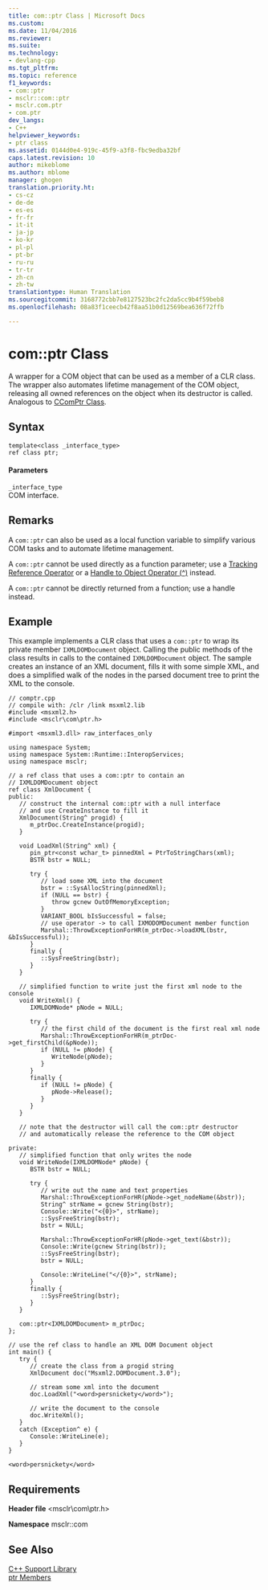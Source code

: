 ```yaml
---
title: com::ptr Class | Microsoft Docs
ms.custom: 
ms.date: 11/04/2016
ms.reviewer: 
ms.suite: 
ms.technology:
- devlang-cpp
ms.tgt_pltfrm: 
ms.topic: reference
f1_keywords:
- com::ptr
- msclr::com::ptr
- msclr.com.ptr
- com.ptr
dev_langs:
- C++
helpviewer_keywords:
- ptr class
ms.assetid: 0144d0e4-919c-45f9-a3f8-fbc9edba32bf
caps.latest.revision: 10
author: mikeblome
ms.author: mblome
manager: ghogen
translation.priority.ht:
- cs-cz
- de-de
- es-es
- fr-fr
- it-it
- ja-jp
- ko-kr
- pl-pl
- pt-br
- ru-ru
- tr-tr
- zh-cn
- zh-tw
translationtype: Human Translation
ms.sourcegitcommit: 3168772cbb7e8127523bc2fc2da5cc9b4f59beb8
ms.openlocfilehash: 08a83f1ceecb42f8aa51b0d12569bea636f72ffb

---
```

# com::ptr Class
A wrapper for a COM object that can be used as a member of a CLR class.  The wrapper also automates lifetime management of the COM object, releasing all owned references on the object when its destructor is called. Analogous to [CComPtr Class](../atl/reference/ccomptr-class.md).  
  
## Syntax  
  
```  
template<class _interface_type>  
ref class ptr;  
```  
  
#### Parameters  
 `_interface_type`  
 COM interface.  
  
## Remarks  
 A `com::ptr` can also be used as a local function variable to simplify various COM tasks and to automate lifetime management.  
  
 A `com::ptr` cannot be used directly as a function parameter; use a [Tracking Reference Operator](../windows/tracking-reference-operator-cpp-component-extensions.md) or a [Handle to Object Operator (^)](../windows/handle-to-object-operator-hat-cpp-component-extensions.md) instead.  
  
 A `com::ptr` cannot be directly returned from a function; use a handle instead.  
  
## Example  
 This example implements a CLR class that uses a `com::ptr` to wrap its private member `IXMLDOMDocument` object.  Calling the public methods of the class results in calls to the contained `IXMLDOMDocument` object.  The sample creates an instance of an XML document, fills it with some simple XML, and does a simplified walk of the nodes in the parsed document tree to print the XML to the console.  
  
```  
// comptr.cpp  
// compile with: /clr /link msxml2.lib  
#include <msxml2.h>  
#include <msclr\com\ptr.h>  
  
#import <msxml3.dll> raw_interfaces_only  
  
using namespace System;  
using namespace System::Runtime::InteropServices;  
using namespace msclr;  
  
// a ref class that uses a com::ptr to contain an   
// IXMLDOMDocument object  
ref class XmlDocument {  
public:  
   // construct the internal com::ptr with a null interface  
   // and use CreateInstance to fill it  
   XmlDocument(String^ progid) {  
      m_ptrDoc.CreateInstance(progid);     
   }  
  
   void LoadXml(String^ xml) {  
      pin_ptr<const wchar_t> pinnedXml = PtrToStringChars(xml);  
      BSTR bstr = NULL;  
  
      try {  
         // load some XML into the document  
         bstr = ::SysAllocString(pinnedXml);  
         if (NULL == bstr) {  
            throw gcnew OutOfMemoryException;  
         }  
         VARIANT_BOOL bIsSuccessful = false;  
         // use operator -> to call IXMODOMDocument member function  
         Marshal::ThrowExceptionForHR(m_ptrDoc->loadXML(bstr, &bIsSuccessful));  
      }  
      finally {  
         ::SysFreeString(bstr);  
      }  
   }  
  
   // simplified function to write just the first xml node to the console  
   void WriteXml() {  
      IXMLDOMNode* pNode = NULL;  
  
      try {  
         // the first child of the document is the first real xml node  
         Marshal::ThrowExceptionForHR(m_ptrDoc->get_firstChild(&pNode));  
         if (NULL != pNode) {  
            WriteNode(pNode);  
         }  
      }  
      finally {  
         if (NULL != pNode) {  
            pNode->Release();  
         }  
      }  
   }  
  
   // note that the destructor will call the com::ptr destructor  
   // and automatically release the reference to the COM object  
  
private:  
   // simplified function that only writes the node  
   void WriteNode(IXMLDOMNode* pNode) {  
      BSTR bstr = NULL;  
  
      try {  
         // write out the name and text properties  
         Marshal::ThrowExceptionForHR(pNode->get_nodeName(&bstr));  
         String^ strName = gcnew String(bstr);  
         Console::Write("<{0}>", strName);  
         ::SysFreeString(bstr);  
         bstr = NULL;  
  
         Marshal::ThrowExceptionForHR(pNode->get_text(&bstr));  
         Console::Write(gcnew String(bstr));  
         ::SysFreeString(bstr);  
         bstr = NULL;  
  
         Console::WriteLine("</{0}>", strName);  
      }  
      finally {  
         ::SysFreeString(bstr);  
      }  
   }  
  
   com::ptr<IXMLDOMDocument> m_ptrDoc;  
};  
  
// use the ref class to handle an XML DOM Document object  
int main() {  
   try {  
      // create the class from a progid string  
      XmlDocument doc("Msxml2.DOMDocument.3.0");  
  
      // stream some xml into the document  
      doc.LoadXml("<word>persnickety</word>");  
  
      // write the document to the console  
      doc.WriteXml();  
   }  
   catch (Exception^ e) {  
      Console::WriteLine(e);     
   }  
}  
```  
  
```Output  
<word>persnickety</word>  
```  
  
## Requirements  
 **Header file** \<msclr\com\ptr.h>  
  
 **Namespace** msclr::com  
  
## See Also  
 [C++ Support Library](../dotnet/cpp-support-library.md)   
 [ptr Members](../dotnet/ptr-members.md)


<!--HONumber=Jan17_HO2-->


